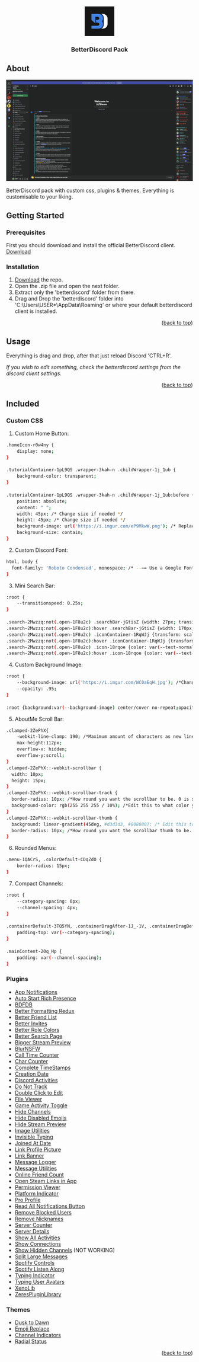 <div id="top"></div>

<!-- PROJECT LOGO -->
<br />
<div align="center">
  <a href="https://github.com/othneildrew/Best-README-Template">
    <img src="readme/bd_logo.jpg" alt="Logo" width="80" height="80">
  </a>

  <h3 align="center">BetterDiscord Pack</h3>
</div>

<!-- ABOUT THE PROJECT -->
## About

[![Product Name Screen Shot][product-screenshot]](https://i.imgur.com/d7qDvEQ.png)

BetterDiscord pack with custom css, plugins & themes. Everything is customisable to your liking.

<!-- GETTING STARTED -->
## Getting Started
### Prerequisites

First you should download and install the official BetterDiscord client. [Download](https://betterdiscord.app/)

### Installation

1. [Download](https://github.com/Lund1337/betterdiscord/archive/refs/heads/main.zip) the repo.
2. Open the .zip file and open the next folder.
3. Extract only the 'betterdiscord' folder from there.
4. Drag and Drop the 'betterdiscord' folder into 'C:\Users\USER*\AppData\Roaming' or where your default betterdiscord client is installed.

<p align="right">(<a href="#top">back to top</a>)</p>



<!-- USAGE EXAMPLES -->
## Usage

Everything is drag and drop, after that just reload Discord 'CTRL+R'.

_If you wish to edit something, check the betterdiscord settings from the discord client settings._

<p align="right">(<a href="#top">back to top</a>)</p>



<!-- things -->
## Included

### Custom CSS

1. Custom Home Button:
```sh
.homeIcon-r0w4ny {
    display: none;
}

.tutorialContainer-1pL9QS .wrapper-3kah-n .childWrapper-1j_1ub {
    background-color: transparent;
}

.tutorialContainer-1pL9QS .wrapper-3kah-n .childWrapper-1j_1ub:before {
    position: absolute;
    content: " ";
    width: 45px; /* Change size if needed */
    height: 45px; /* Change size if needed */
    background-image: url('https://i.imgur.com/eP9MkwW.png'); /* Replace the link, with your image link */
    background-size: contain;
}
  ```

2. Custom Discord Font:
```sh
html, body {
  font-family: 'Roboto Condensed', monospace; /* --== Use a Google Font (https://fonts.google.com/) ==-- */
}
  ```
3. Mini Search Bar:
```sh
:root {
    --transitionspeed: 0.25s;
}

.search-2Mwzzq:not(.open-1F8u2c) .searchBar-jGtisZ {width: 27px; transition: var(--transitionspeed); background-color: transparent;}
.search-2Mwzzq:not(.open-1F8u2c):hover .searchBar-jGtisZ {width: 170px; background-color: var(--background-tertiary);}
.search-2Mwzzq:not(.open-1F8u2c) .iconContainer-1RqWJj {transform: scale(1.3); transition: var(--transitionspeed);}
.search-2Mwzzq:not(.open-1F8u2c):hover .iconContainer-1RqWJj {transform: scale(1);}
.search-2Mwzzq:not(.open-1F8u2c) .icon-18rqoe {color: var(--text-normal);}
.search-2Mwzzq:not(.open-1F8u2c):hover .icon-18rqoe {color: var(--text-muted);}
  ```
4. Custom Background Image: 
```sh
:root {
    --background-image: url('https://i.imgur.com/WC0aEqH.jpg'); /*Change the link to your custom image*/
    --opacity: .95;
}

:root {background:var(--background-image) center/cover no-repeat;opacity:var(--opacity)}
 ```
5. AboutMe Scroll Bar:
```sh
.clamped-2ZePhX{
    -webkit-line-clamp: 190; /*Maximum amount of characters as new lines, unset just breaks links*/
    max-height:112px;
    overflow-x: hidden;
    overflow-y:scroll;
}
.clamped-2ZePhX::-webkit-scrollbar {
  width: 10px;
  height: 15px;
}
.clamped-2ZePhX::-webkit-scrollbar-track {
  border-radius: 10px; /*How round you want the scrollbar to be. 0 is square, 10px is round.*/
  background-color: rgb(255 255 255 / 10%); /*Edit this to what color you want the track to be.*/
}
.clamped-2ZePhX::-webkit-scrollbar-thumb {
  background: linear-gradient(45deg, #d3d3d3, #808080); /* Edit this to whatever color/colors you'd like*/
  border-radius: 10px; /*How round you want the scrollbar thumb to be. 0 is square, 10px is round.*/
}
 ```
6. Rounded Menus:
```sh
.menu-1QACrS, .colorDefault-CDqZdO { 
    border-radius: 15px; 
}
 ```
7. Compact Channels:
```sh
:root {
    --category-spacing: 0px;
    --channel-spacing: 4px;
}

.containerDefault-3TQ5YN, .containerDragAfter-1J_-1V, .containerDragBefore-ei4h1m, .containerUserOver-3woq86 {
    padding-top: var(--category-spacing);
}

.mainContent-20q_Hp {
    padding: var(--channel-spacing);
}
 ```

### Plugins

- [App Notifications](https://github.com/QWERTxD/BetterDiscordPlugins/blob/main/InAppNotifications/InAppNotifications.plugin.js)
- [Auto Start Rich Presence](https://github.com/Mega-Mewthree/BetterDiscordPlugins/tree/master/Plugins/AutoStartRichPresence)
- [BDFDB](https://github.com/mwittrien/BetterDiscordAddons/tree/master/Library/)
- [Better Formatting Redux](https://raw.githubusercontent.com/rauenzi/BetterDiscordAddons/master/Plugins/BetterFormattingRedux/BetterFormattingRedux.plugin.js)
- [Better Friend List](https://github.com/mwittrien/BetterDiscordAddons/tree/master/Plugins/BetterFriendList/)
- [Better Invites](https://github.com/HypedDomi/BetterDiscordStuff/tree/main/Plugins/BetterInvites)
- [Better Role Colors](https://raw.githubusercontent.com/rauenzi/BetterDiscordAddons/master/Plugins/BetterRoleColors/BetterRoleColors.plugin.js)
- [Better Search Page](https://github.com/mwittrien/BetterDiscordAddons/tree/master/Plugins/BetterSearchPage/)
- [Bigger Stream Preview](https://github.com/jaimeadf/BetterDiscordPlugins/tree/release/src/BiggerStreamPreview)
- [BlurNSFW](https://raw.githubusercontent.com/rauenzi/BetterDiscordAddons/master/Plugins/BlurNSFW/BlurNSFW.plugin.js)
- [Call Time Counter](https://github.com/QWERTxD/BetterDiscordPlugins/blob/main/CallTimeCounter/CallTimeCounter.plugin.js)
- [Char Counter](https://github.com/mwittrien/BetterDiscordAddons/tree/master/Plugins/CharCounter/)
- [Complete TimeStamps](https://github.com/mwittrien/BetterDiscordAddons/tree/master/Plugins/CompleteTimestamps/)
- [Creation Date](https://github.com/mwittrien/BetterDiscordAddons/tree/master/Plugins/CreationDate/)
- [Discord Activities](https://github.com/QWERTxD/BetterDiscordPlugins/DiscordActivities)
- [Do Not Track](https://raw.githubusercontent.com/rauenzi/BetterDiscordAddons/master/Plugins/DoNotTrack/DoNotTrack.plugin.js)
- [Double Click to Edit](https://github.com/Farcrada/DiscordPlugins/blob/master/Double-click-to-edit/DoubleClickToEdit.plugin.js)
- [File Viewer](https://github.com/TheGreenPig/BetterDiscordPlugins/main/FileViewer/FileViewer.plugin.js)
- [Game Activity Toggle](https://github.com/mwittrien/BetterDiscordAddons/tree/master/Plugins/GameActivityToggle/)
- [Hide Channels](https://raw.githubusercontent.com/CapnKitten/BetterDiscord/master/Plugins/HideChannels/HideChannels.plugin.js)
- [Hide Disabled Emojis](https://github.com/rauenzi/BetterDiscordAddons/blob/master/Plugins/HideDisabledEmojis/HideDisabledEmojis.plugin.js)
- [Hide Stream Preview](https://raw.githubusercontent.com/danegottwald/BetterDiscordPlugins/main/HideStreamPreview/HideStreamPreview.plugin.js)
- [Image Utilities](https://github.com/mwittrien/BetterDiscordAddons/tree/master/Plugins/ImageUtilities/)
- [Invisible Typing](https://github.com/Strencher/BetterDiscordStuff/blob/master/InvisibleTyping/InvisibleTyping.plugin.js)
- [Joined At Date](https://github.com/mwittrien/BetterDiscordAddons/tree/master/Plugins/JoinedAtDate/)
- [Link Profile Picture](https://github.com/Inve1951/BetterDiscordStuff/blob/master/plugins/linkProfilePicture.plugin.js)
- [Link Banner](https://github.com/Echological/LinkBanner/blob/41703a55d6103e420cd42a45f6a78b6cdb9dc8a6/LinkBanner.plugin.js)
- [Message Logger](https://github.com/1Lighty/BetterDiscordPlugins/blob/master/Plugins/MessageLoggerV2/MessageLoggerV2.plugin.js)
- [Message Utilities](https://github.com/mwittrien/BetterDiscordAddons/tree/master/Plugins/MessageUtilities/)
- [Online Friend Count](https://github.com/Zerthox/BetterDiscord-Plugins/tree/master/src/OnlineFriendCount)
- [Open Steam Links in App](https://github.com/mwittrien/BetterDiscordAddons/tree/master/Plugins/OpenSteamLinksInApp/)
- [Permission Viewer](https://raw.githubusercontent.com/rauenzi/BetterDiscordAddons/master/Plugins/PermissionsViewer/PermissionsViewer.plugin.js)
- [Platform Indicator](https://github.com/Strencher/BetterDiscordStuff/blob/6b3581f58ef95dcaa13079998687ab82dee24362/PlatformIndicators/APlatformIndicators.plugin.js)
- [Pro Profile](https://github.com/iamehsandvr/ProProfile)
- [Read All Notifications Button](https://github.com/mwittrien/BetterDiscordAddons/tree/master/Plugins/ReadAllNotificationsButton/)
- [Remove Blocked Users](https://github.com/mwittrien/BetterDiscordAddons/tree/master/Plugins/RemoveBlockedUsers/)
- [Remove Nicknames](https://github.com/mwittrien/BetterDiscordAddons/tree/master/Plugins/RemoveNicknames/)
- [Server Counter](https://github.com/mwittrien/BetterDiscordAddons/tree/master/Plugins/ServerCounter/)
- [Server Details](https://github.com/mwittrien/BetterDiscordAddons/tree/master/Plugins/ServerDetails/)
- [Show All Activities](https://github.com/Strencher/BetterDiscordStuff/tree/master/ShowAllActivities)
- [Show Connections](https://github.com/mwittrien/BetterDiscordAddons/tree/master/Plugins/ShowConnections/)
- [Show Hidden Channels](https://github.com/mwittrien/BetterDiscordAddons/tree/master/Plugins/ShowHiddenChannels/) (NOT WORKING)
- [Split Large Messages](https://github.com/mwittrien/BetterDiscordAddons/tree/master/Plugins/SplitLargeMessages/)
- [Spotify Controls](https://github.com/mwittrien/BetterDiscordAddons/tree/master/Plugins/SpotifyControls/)
- [Spotify Listen Along](https://github.com/ordinall/BetterDiscord-Stuff/tree/master/Plugins/SpotifyListenAlong/)
- [Typing Indicator](https://github.com/l0c4lh057/BetterDiscordStuff/blob/master/Plugins/TypingIndicator/TypingIndicator.plugin.js)
- [Typing User Avatars](https://github.com/QWERTxD/BetterDiscordPlugins/blob/main/TypingUsersAvatars/TypingUsersAvatars.plugin.js)
- [XenoLib](https://github.com/1Lighty/BetterDiscordPlugins/blob/master/Plugins/1XenoLib.plugin.js)
- [ZeresPluginLibrary](https://raw.githubusercontent.com/rauenzi/BDPluginLibrary/master/release/0PluginLibrary.plugin.js)

### Themes

- [Dusk to Dawn](https://github.com/Asteria5675/BetterDiscordThemes/tree/master/previews)
- [Emoji Replace](https://github.com/mwittrien/BetterDiscordAddons/tree/master/Themes/EmojiReplace/)
- [Channel Indicators](https://github.com/Discord-Theme-Addons/modern-channel-indicators/tree/main/src)
- [Radial Status](https://github.com/DiscordStyles/RadialStatus)

<p align="right">(<a href="#top">back to top</a>)</p>

<!-- MARKDOWN LINKS & IMAGES -->
[product-screenshot]: readme/screenshot.png
